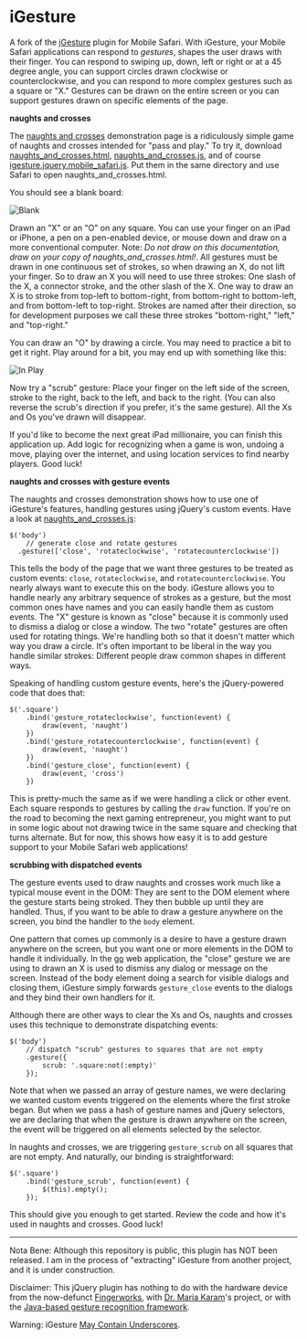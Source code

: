 iGesture
===

A fork of the [jGesture](http://web.siruna.com/nico/jgesture/documentation.html "jGesture Plugin for JQuery") plugin for Mobile Safari. With iGesture, your Mobile Safari applications can respond to *gestures*, shapes the user draws with their finger. You can respond to swiping up, down, left or right or at a 45 degree angle, you can support circles drawn clockwise or counterclockwise, and you can respond to more complex gestures such as a square or "X." Gestures can be drawn on the entire screen or you can support gestures drawn on specific elements of the page.

**naughts and crosses**

The [naughts and crosses](naughts_and_crosses.html) demonstration page is a ridiculously simple game of naughts and crosses intended for "pass and play." To try it, download [naughts\_and\_crosses.html](naughts\_and\_crosses.html), [naughts\_and\_crosses.js](naughts\_and\_crosses.js), and of course [igesture.jquery.mobile\_safari.js](igesture.jquery.mobile\_safari.js). Put them in the same directory and use Safari to open naughts\_and\_crosses.html.

You should see a blank board:

![Blank][blank]

Drawn an "X" or an "O" on any square. You can use your finger on an iPad or iPhone, a pen on a pen-enabled device, or mouse down and draw on a more conventional computer. Note: *Do not draw on this documentation, draw on your copy of naughts\_and\_crosses.html!*. All gestures must be drawn in one continuous set of strokes, so when drawing an X, do not lift your finger. So to draw an X you will need to use three strokes: One slash of the X, a connector stroke, and the other slash of the X. One way to draw an X is to stroke from top-left to bottom-right, from bottom-right to bottom-left, and from bottom-left to top-right. Strokes are named after their direction, so for development purposes we call these three strokes "bottom-right," "left," and "top-right."

You can draw an "O" by drawing a circle. You may need to practice a bit to get it right. Play around for a bit, you may end up with something like this:

![In Play][in_play]

Now try a "scrub" gesture: Place your finger on the left side of the screen, stroke to the right, back to the left, and back to the right. (You can also reverse the scrub's direction if you prefer, it's the same gesture). All the Xs and Os you've drawn will disappear. 

If you'd like to become the next great iPad millionaire, you can finish this application up. Add logic for recognizing when a game is won, undoing a move, playing over the internet, and using location services to find nearby players. Good luck!

**naughts and crosses with gesture events**

The naughts and crosses demonstration shows how to use one of iGesture's features, handling gestures using jQuery's custom events. Have a look at [naughts\_and\_crosses.js](naughts\_and\_crosses.js):

    $('body')
  		// generate close and rotate gestures
      .gesture(['close', 'rotateclockwise', 'rotatecounterclockwise'])
    
This tells the body of the page that we want three gestures to be treated as custom events: `close`, `rotateclockwise`, and `rotatecounterclockwise`. You nearly always want to execute this on the body. iGesture allows you to handle nearly any arbitrary sequence of strokes as a gesture, but the most common ones have names and you can easily handle them as custom events. The "X" gesture is known as "close" because it is commonly used to dismiss a dialog or close a window. The two "rotate" gestures are often used for rotating things. We're handling both so that it doesn't matter which way you draw a circle. It's often important to be liberal in the way you handle similar strokes: Different people draw common shapes in different ways.

Speaking of handling custom gesture events, here's the jQuery-powered code that does that:

    $('.square')
    	.bind('gesture_rotateclockwise', function(event) {
    		draw(event, 'naught')
    	})
    	.bind('gesture_rotatecounterclockwise', function(event) {
    		draw(event, 'naught')
    	})
    	.bind('gesture_close', function(event) {
    		draw(event, 'cross')
    	})
    	
This is pretty-much the same as if we were handling a click or other event. Each square responds to gestures by calling the `draw` function. If you're on the road to becoming the next gaming entrepreneur, you might want to put in some logic about not drawing twice in the same square and checking that turns alternate. But for now, this shows how easy it is to add gesture support to your Mobile Safari web applications!

**scrubbing with dispatched events**

The gesture events used to draw naughts and crosses work much like a typical mouse event in the DOM: They are sent to the DOM element where the gesture starts being stroked. They then bubble up until they are handled. Thus, if you want to be able to draw a gesture anywhere on the screen, you bind the handler to the `body` element.

One pattern that comes up commonly is a desire to have a gesture drawn anywhere on the screen, but you want one or more elements in the DOM to handle it individually. In the [go][go] web application, the "close" gesture we are using to drawn an X is used to dismiss any dialog or message on the screen. Instead of the body element doing a search for visible dialogs and closing them, iGesture simply forwards `gesture_close` events to the dialogs and they bind their own handlers for it.

Although there are other ways to clear the Xs and Os, naughts and crosses uses this technique to demonstrate dispatching events:

    $('body')
  		// dispatch "scrub" gestures to squares that are not empty
  		.gesture({
  			scrub: '.square:not(:empty)'
  		});

Note that when we passed an array of gesture names, we were declaring we wanted custom events triggered on the elements where the first stroke began. But when we pass a hash of gesture names and jQuery selectors, we are declaring that when the gesture is drawn anywhere on the screen, the event will be triggered on all elements selected by the selector.

In naughts and crosses, we are triggering `gesture_scrub` on all squares that are not empty. And naturally, our binding is straightforward:

	$('.square')
		.bind('gesture_scrub', function(event) {
			$(this).empty();
		});
		
This should give you enough to get started. Review the code and how it's used in naughts and crosses. Good luck!

---

Nota Bene: Although this repository is public, this plugin has NOT been released. I am in the process of "extracting" iGesture from another project, and it is under construction.

Disclaimer: This jQuery plugin has nothing to do with the hardware device from the now-defunct [Fingerworks][fw], with [Dr. Maria Karam][mk]'s project, or with the [Java-based gesture recognition framework][java].

Warning: iGesture [May Contain Underscores][mcu].

[blank]: /raganwald/iGesture/raw/master/about/blank.png  "Blank"
[in_play]: /raganwald/iGesture/raw/master/about/in_play.png  "In Play"

[mcu]: http://ozmm.org/posts/javascript_style.html "JavaScript Style"
[go]: http://github.com/raganwald/go "Go"
[fw]: http://www.fingerworks.com/index.html
[mk]: http://users.ecs.soton.ac.uk/amrk03r/
[java]: http://sourceforge.net/projects/igesture/